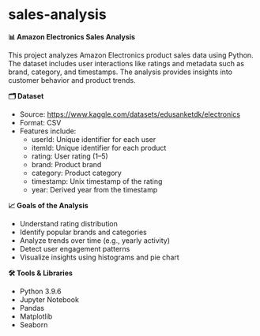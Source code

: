 # sales-analysis
**📊 Amazon Electronics Sales Analysis**

This project analyzes Amazon Electronics product sales data using Python. The dataset includes user interactions like ratings and metadata such as brand, category, and timestamps. The analysis provides insights into customer behavior and product trends.

**🗂️ Dataset**
- Source: https://www.kaggle.com/datasets/edusanketdk/electronics
- Format: CSV
- Features include:
  - userId: Unique identifier for each user
  - itemId: Unique identifier for each product
  - rating: User rating (1–5)
  - brand: Product brand
  - category: Product category
  - timestamp: Unix timestamp of the rating
  - year: Derived year from the timestamp
 
**📈 Goals of the Analysis**
- Understand rating distribution
- Identify popular brands and categories
- Analyze trends over time (e.g., yearly activity)
- Detect user engagement patterns
- Visualize insights using histograms and pie chart

**🛠️ Tools & Libraries**
- Python 3.9.6
- Jupyter Notebook
- Pandas
- Matplotlib
- Seaborn

